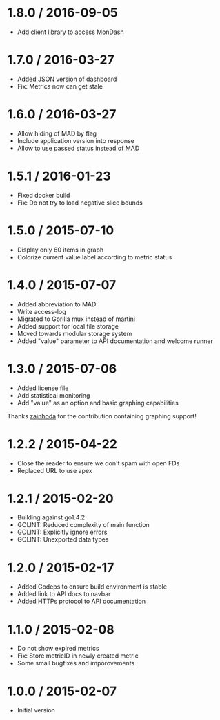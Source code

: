 # 1.8.0 / 2016-09-05

  * Add client library to access MonDash

1.7.0 / 2016-03-27
==================

  * Added JSON version of dashboard
  * Fix: Metrics now can get stale

1.6.0 / 2016-03-27
==================

  * Allow hiding of MAD by flag
  * Include application version into response
  * Allow to use passed status instead of MAD

1.5.1 / 2016-01-23
==================

  * Fixed docker build
  * Fix: Do not try to load negative slice bounds

1.5.0 / 2015-07-10
==================

  * Display only 60 items in graph
  * Colorize current value label according to metric status

1.4.0 / 2015-07-07
==================

  * Added abbreviation to MAD
  * Write access-log
  * Migrated to Gorilla mux instead of martini
  * Added support for local file storage
  * Moved towards modular storage system
  * Added &#34;value&#34; parameter to API documentation and welcome runner

1.3.0 / 2015-07-06
==================

  * Added license file
  * Add statistical monitoring
  * Add &#34;value&#34; as an option and basic graphing capabilities

  Thanks [zainhoda](https://github.com/zainhoda) for the contribution containing graphing support!

1.2.2 / 2015-04-22
==================

  * Close the reader to ensure we don&#39;t spam with open FDs
  * Replaced URL to use apex

1.2.1 / 2015-02-20
==================

  * Building against go1.4.2
  * GOLINT: Reduced complexity of main function
  * GOLINT: Explicitly ignore errors
  * GOLINT: Unexported data types

1.2.0 / 2015-02-17
==================

  * Added Godeps to ensure build environment is stable
  * Added link to API docs to navbar
  * Added HTTPs protocol to API documentation

1.1.0 / 2015-02-08
==================

  * Do not show expired metrics
  * Fix: Store metricID in newly created metric
  * Some small bugfixes and imporovements

1.0.0 / 2015-02-07
==================

  * Initial version

